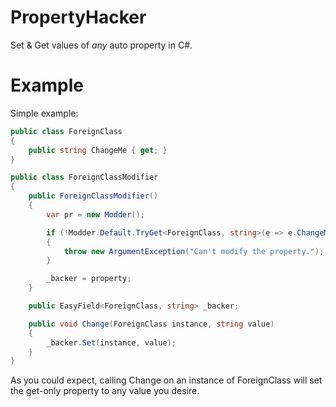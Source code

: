 # PropertyHacker
Set &amp; Get values of *any* auto property in C#.



# Example

Simple example:

```cs
public class ForeignClass
{
	public string ChangeMe { get; }
}

public class ForeignClassModifier
{
	public ForeignClassModifier()
	{
		var pr = new Modder();

		if (!Modder.Default.TryGet<ForeignClass, string>(e => e.ChangeMe, out var property))
		{
			throw new ArgumentException("Can't modify the property.");
		}

		_backer = property;
	}

	public EasyField<ForeignClass, string> _backer;

	public void Change(ForeignClass instance, string value)
	{
		_backer.Set(instance, value);
	}
}
```

As you could expect, calling Change on an instance of ForeignClass will set the get-only property to any value you desire.